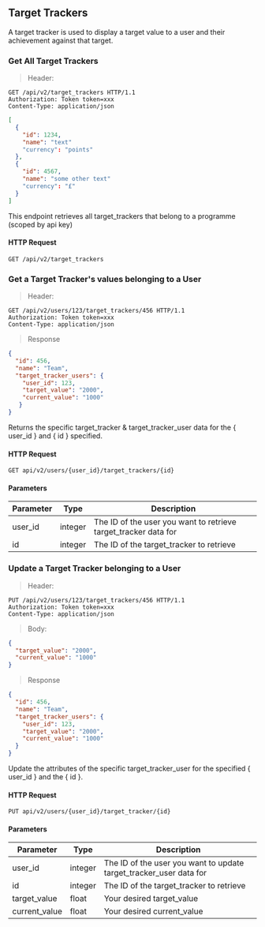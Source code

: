 ## Target Trackers

A target tracker is used to display a target value to a user and their achievement against that target.

### Get All Target Trackers

> Header:

``` http
GET /api/v2/target_trackers HTTP/1.1
Authorization: Token token=xxx
Content-Type: application/json
```

```json
[
  {
    "id": 1234,
    "name": "text"
    "currency": "points"
  },
  {
    "id": 4567,
    "name": "some other text"
    "currency": "£"
  }
]
```

This endpoint retrieves all target_trackers that belong to a programme (scoped by api key)

#### HTTP Request

`GET /api/v2/target_trackers`

### Get a Target Tracker's values belonging to a User

> Header:

``` http
GET /api/v2/users/123/target_trackers/456 HTTP/1.1
Authorization: Token token=xxx
Content-Type: application/json
```

> Response

```json
{
  "id": 456,
  "name": "Team",
  "target_tracker_users": {
    "user_id": 123,
    "target_value": "2000",
    "current_value": "1000"
   }
}
```

Returns the specific target_tracker & target_tracker_user data for the { user_id } and
{ id } specified.

#### HTTP Request

`GET api/v2/users/{user_id}/target_trackers/{id}`

#### Parameters

Parameter | Type | Description
--------- | ---- | -----------
user_id | integer | The ID of the user you want to retrieve target_tracker data for
id | integer | The ID of the target_tracker to retrieve

### Update a Target Tracker belonging to a User

> Header: 

``` http
PUT /api/v2/users/123/target_trackers/456 HTTP/1.1
Authorization: Token token=xxx
Content-Type: application/json
```

> Body: 

```json
{
  "target_value": "2000",
  "current_value": "1000"
}
```

> Response

```json
{
  "id": 456,
  "name": "Team",
  "target_tracker_users": {
    "user_id": 123,
    "target_value": "2000",
    "current_value": "1000"
  }
}
```

Update the attributes of the specific target_tracker_user for the specified { user_id } 
and the { id }.

#### HTTP Request

`PUT api/v2/users/{user_id}/target_tracker/{id}`

#### Parameters

Parameter | Type | Description
--------- | ---- | -----------
user_id | integer | The ID of the user you want to update target_tracker_user data for
id | integer | The ID of the target_tracker to retrieve
target_value | float | Your desired target_value
current_value | float | Your desired current_value
